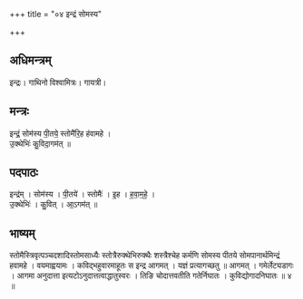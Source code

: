 +++
title = "०४ इन्द्रं सोमस्य"

+++
## अधिमन्त्रम्
इन्द्रः। गाथिनो विश्वामित्रः। गायत्री।

## मन्त्रः
इन्द्रं॒ सोम॑स्य पी॒तये॒ स्तोमै॑रि॒ह ह॑वामहे ।  
उ॒क्थेभिः॑ कु॒विदा॒गम॑त् ॥

## पदपाठः
इन्द्र॑म् । सोम॑स्य । पी॒तये॑ । स्तोमैः॑ । इ॒ह । ह॒वा॒म॒हे॒ ।  
उ॒क्थेभिः॑ । कु॒वित् । आ॒ऽगम॑त् ॥

## भाष्यम्
स्तोमैस्त्रिवृत्पञ्चदशादिस्तोमसाध्यैः स्तोत्रैरुक्थेभिरुक्थैः शस्त्रैश्चेह कर्मणि सोमस्य पीतये सोमपानार्थमिन्द्रं हवामहे । वयमाह्वयामः । कविद्भहुवारमाहूतः स इन्द्र आगमत् । यज्ञं प्रत्यागच्छतु ॥ आगमत् । गमेर्लेट्यडागः । आगमा अनुदात्ता इत्यटोऽनुदात्तत्वाद्धातुस्वरः । तिङि चोदात्तवतीति गतेर्निघातः । कुविद्योगादनिघातः ॥ ४ ॥